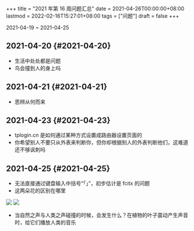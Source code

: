 +++
title = "2021 年第 16 周问题汇总"
date = 2021-04-26T00:00:00+08:00
lastmod = 2022-02-16T15:27:01+08:00
tags = ["问题"]
draft = false
+++

2021-04-19 ~ 2021-04-25

## 2021-04-20 {#2021-04-20}

- 生活中处处都是问题
- 鸟会撞到人的身上吗

## 2021-04-21 {#2021-04-21}

- 思辨从何而来

## 2021-04-23 {#2021-04-23}

- tplogin.cn 是如何通过某种方式设置成路由器设置页面的
- 你希望别人不要只从外表来判断你，但你却根据别人的外表判断他们，这难道还不够讽刺吗

## 2021-04-25 {#2021-04-25}

- 无法直接通过键盘输入中括号“「」”，初步估计是 fcitx 的问题
- 这两朵花的区别在哪里

![](https://images.yidajiabei.xyz/question-2021-16-0.jpg)
![](https://images.yidajiabei.xyz/question-2021-16-1.jpg)

- 当自然之声与人类之声碰撞的时候，会发生什么？在植物的叶子震动产生声音时，给它们播放人类的音乐
